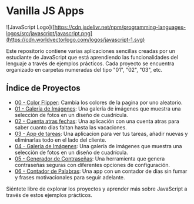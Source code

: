 # Vanilla JS Apps

![JavaScript Logo]([https://cdn.jsdelivr.net/npm/programming-languages-logos/src/javascript/javascript.png](https://cdn.worldvectorlogo.com/logos/javascript-1.svg)

Este repositorio contiene varias aplicaciones sencillas creadas por un estudiante de JavaScript que está aprendiendo las funcionalidades del lenguaje a través de ejemplos prácticos. Cada proyecto se encuentra organizado en carpetas numeradas del tipo "01", "02", "03", etc.

## Índice de Proyectos

- [00 - Color Flipper](00/README.md): Cambia los colores de la pagina por uno aleatorio.
- [01 - Galería de Imágenes](01/README.md): Una galería de imágenes que muestra una selección de fotos en un diseño de cuadrícula.
- [02 - Cuenta atras fechas](02/README.md): Una aplicación con una cuenta atras para saber cuanto dias faltan hasta las vacaciones.
- [03 - App de tareas](03/README.md): Una aplicacion para ver tus tareas, añadir nuevas y eliminarlas todo en el lado del cliente.
- [04 - Galería de Imágenes](04/README.md): Una galería de imágenes que muestra una selección de fotos en un diseño de cuadrícula.
- [05 - Generador de Contraseñas](05/README.md): Una herramienta que genera contraseñas seguras con diferentes opciones de configuración.
- [06 - Contador de Palabras](06/README.md): Una app con un contador de dias sin fumar y frases motivacionales para seguir adelante.

Siéntete libre de explorar los proyectos y aprender más sobre JavaScript a través de estos ejemplos prácticos.
